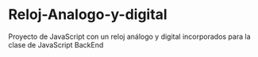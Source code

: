 # Reloj-Analogo-y-digital
Proyecto de JavaScript con un reloj análogo y digital incorporados para la clase de JavaScript BackEnd
